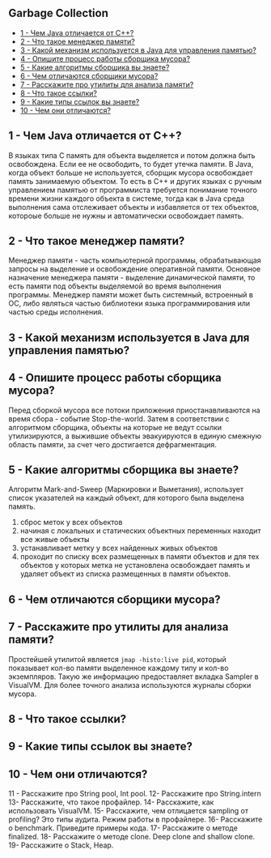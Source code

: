 Garbage Collection
------------------

* [1 - Чем Java отличается от C++?](#q01)
* [2 - Что такое менеджер памяти?](#q02)
* [3 - Какой механизм используется в Java для управления памятью?](#q03)
* [4 - Опишите процесс работы сборщика мусора?](#q04)
* [5 - Какие алгоритмы сборщика вы знаете?](#q05)
* [6 - Чем отличаются сборщики мусора?](#q06)
* [7 - Расскажите про утилиты для анализа памяти?](#q07)
* [8 - Что такое ссылки?](#q08)
* [9 - Какие типы ссылок вы знаете?](#q09)
* [10 - Чем они отличаются?](#q10)


1 - Чем Java отличается от C++?<a name="q01"></a>
-------------------------------------------------
В языках типа С память для объекта выделяется и потом должна быть освобождена. Если ее не освободить, то будет утечка памяти. В Java, когда объект больше не используется, сборщик мусора освобождает память занимаемую объектом.
То есть в С++ и других языках с ручным управлением памятью от программиста требуется понимание точного времени жизни каждого объекта в системе, тогда как в Java среда выполнения сама отслеживает объекты и избавляется от тех объектов, котороые больше не нужны и автоматически освобождает память.


2 - Что такое менеджер памяти?<a name="q02"></a>
-----------------------------------------------
Менеджер памяти - часть компьютерной программы, обрабатывающая запросы на выделение и освобождение оперативной памяти. Основное назначение менеджера памяти - выделение динамической памяти, то есть памяти под объекты выделяемой во время выполнения программы.
Менеджер памяти может быть системный, встроенный в ОС, либо являться частью библиотеки языка программирования или частью среды исполнения.


3 - Какой механизм используется в Java для управления памятью?<a name="q03"></a>
--------------------------------------------------------------


4 - Опишите процесс работы сборщика мусора?<a name="q04"></a>
-------------------------------------------
Перед сборкой мусора все потоки приложения приостанавливаются на время сбора - событие Stop-the-world.
Затем в соответствии с алгоритмом сборщика, объекты на которые не ведут ссылки утилизируются, а выжившие объекты эвакуируются в единую смежную область памяти, за счет чего достигается дефрагментация.


5 - Какие алгоритмы сборщика вы знаете?<a name="q05"></a>
---------------------------------------
Алгоритм Mark-and-Sweep (Маркировки и Выметания), использует список указателей на каждый объект, для которого была выделена память.
1) сброс меток у всех объектов
2) начиная с локальных и статических объектных переменных находит все живые объекты
3) устанавливает метку у всех найденных живых объектов
4) проходит по списку всех размещенных в памяти объектов и для тех объектов у которых метка не установлена освобождает память и удаляет объект из списка размещенных в памяти объектов.


6 - Чем отличаются сборщики мусора?<a name="q06"></a>
-----------------------------------


7 - Расскажите про утилиты для анализа памяти?<a name="q07"></a>
----------------------------------------------
Простейшей утилитой является `jmap -histo:live pid`, который показывает кол-во памяти выделенное каждому типу и кол-во экземпляров.
Такую же информацию предоставляет вкладка Sampler в VisualVM.
Для более точного анализа используются журналы сборки мусора.


8 - Что такое ссылки?<a name="q08"><a/>
---------------------


9 - Какие типы ссылок вы знаете?<a name="q09"></a>
--------------------------------


10 - Чем они отличаются?<a name="q10"></a>
------------------------


11 - Расскажите про String pool, Int pool.
12- Расскажите про String.intern
13- Расскажите, что такое профайлер.
14- Расскажите, как использовать VisualVM.
15- Расскажите, чем отлицается sampling от profiling? Это типы аудита. Режим работы в профайлере.
16- Расскажите о benchmark. Приведите примеры кода.
17- Расскажите о методе finalized.
18- Расскажите о методе clone. Deep clone and shallow clone.
19- Расскажите о Stack, Heap.

